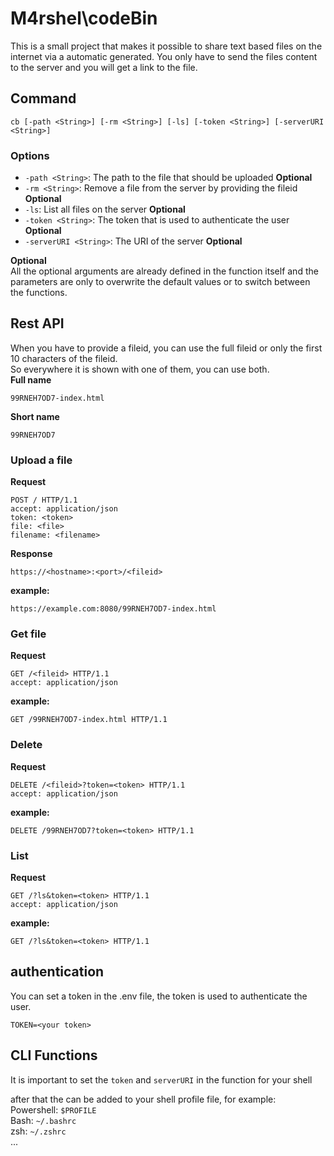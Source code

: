 # M4rshel\codeBin

This is a small project that makes it possible to share text based files on the internet via a automatic generated.
You only have to send the files content to the server and you will get a link to the file.

## Command

```shell
cb [-path <String>] [-rm <String>] [-ls] [-token <String>] [-serverURI <String>]
```

### Options

- `-path <String>`: The path to the file that should be uploaded **Optional**
- `-rm <String>`: Remove a file from the server by providing the fileid **Optional**
- `-ls`: List all files on the server **Optional**
- `-token <String>`: The token that is used to authenticate the user **Optional**
- `-serverURI <String>`: The URI of the server **Optional**


**Optional**  
All the optional arguments are already defined in the function itself and the parameters are only to overwrite the default values or to switch between the functions.

## Rest API

When you have to provide a fileid, you can use the full fileid or only the first 10 characters of the fileid.  
So everywhere it is shown with one of them, you can use both.  
**Full name**
```text
99RNEH7OD7-index.html
```

**Short name**
```text
99RNEH7OD7
```

### Upload a file

**Request**

```http
POST / HTTP/1.1
accept: application/json
token: <token>
file: <file>
filename: <filename>
```

**Response**

```text/plain
https://<hostname>:<port>/<fileid>
```

**example:**

```text/plain
https://example.com:8080/99RNEH7OD7-index.html
```

### Get file

**Request**

```http
GET /<fileid> HTTP/1.1
accept: application/json
```

**example:**

```http
GET /99RNEH7OD7-index.html HTTP/1.1
```

### Delete

**Request**

```http
DELETE /<fileid>?token=<token> HTTP/1.1
accept: application/json
```

**example:**

```http
DELETE /99RNEH7OD7?token=<token> HTTP/1.1
```


### List

**Request**

```http
GET /?ls&token=<token> HTTP/1.1
accept: application/json
```

**example:**

```http
GET /?ls&token=<token> HTTP/1.1
```

## authentication

You can set a token in the .env file, the token is used to authenticate the user.

```dotenv
TOKEN=<your token>
```

## CLI Functions

It is important to set the `token` and `serverURI` in the function for your shell

after that the can be added to your shell profile file, for example:   
Powershell: `$PROFILE`  
Bash: `~/.bashrc`  
zsh: `~/.zshrc`  
...


